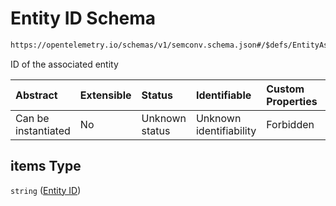 # Entity ID Schema

```txt
https://opentelemetry.io/schemas/v1/semconv.schema.json#/$defs/EntityAssociation/items
```

ID of the associated entity

| Abstract            | Extensible | Status         | Identifiable            | Custom Properties | Additional Properties | Access Restrictions | Defined In                                                                           |
| :------------------ | :--------- | :------------- | :---------------------- | :---------------- | :-------------------- | :------------------ | :----------------------------------------------------------------------------------- |
| Can be instantiated | No         | Unknown status | Unknown identifiability | Forbidden         | Allowed               | none                | [semconv.schema.json\*](../../../schemas/semconv.schema.json "open original schema") |

## items Type

`string` ([Entity ID](../entity/semconv-opentelemetry-semantic-convention-schema-definitions-entity-association-entity-id.md))
